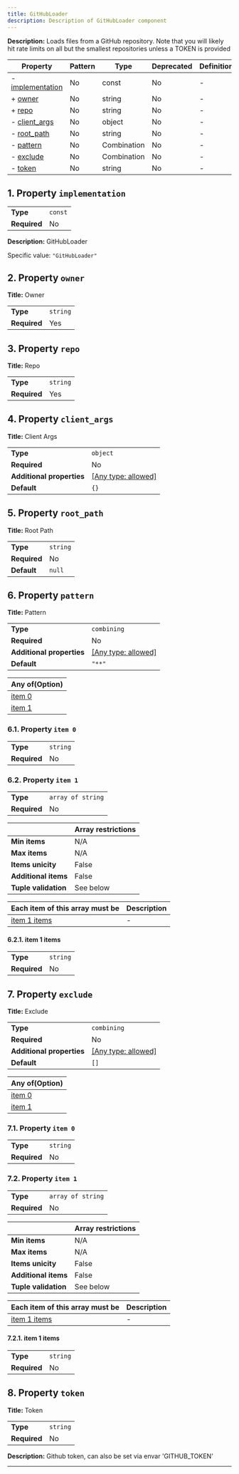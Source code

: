 ```yaml
---
title: GitHubLoader
description: Description of GitHubLoader component
---
```


**Description:** Loads files from a GitHub repository. Note that you will likely hit rate limits on all but the smallest repositories
unless a TOKEN is provided

| Property                             | Pattern | Type        | Deprecated | Definition | Title/Description |
| ------------------------------------ | ------- | ----------- | ---------- | ---------- | ----------------- |
| - [implementation](#implementation ) | No      | const       | No         | -          | GitHubLoader      |
| + [owner](#owner )                   | No      | string      | No         | -          | Owner             |
| + [repo](#repo )                     | No      | string      | No         | -          | Repo              |
| - [client_args](#client_args )       | No      | object      | No         | -          | Client Args       |
| - [root_path](#root_path )           | No      | string      | No         | -          | Root Path         |
| - [pattern](#pattern )               | No      | Combination | No         | -          | Pattern           |
| - [exclude](#exclude )               | No      | Combination | No         | -          | Exclude           |
| - [token](#token )                   | No      | string      | No         | -          | Token             |

## <a name="implementation"></a>1. Property `implementation`

|              |         |
| ------------ | ------- |
| **Type**     | `const` |
| **Required** | No      |

**Description:** GitHubLoader

Specific value: `"GitHubLoader"`

## <a name="owner"></a>2. Property `owner`

**Title:** Owner

|              |          |
| ------------ | -------- |
| **Type**     | `string` |
| **Required** | Yes      |

## <a name="repo"></a>3. Property `repo`

**Title:** Repo

|              |          |
| ------------ | -------- |
| **Type**     | `string` |
| **Required** | Yes      |

## <a name="client_args"></a>4. Property `client_args`

**Title:** Client Args

|                           |                                                                           |
| ------------------------- | ------------------------------------------------------------------------- |
| **Type**                  | `object`                                                                  |
| **Required**              | No                                                                        |
| **Additional properties** | [[Any type: allowed]](# "Additional Properties of any type are allowed.") |
| **Default**               | `{}`                                                                      |

## <a name="root_path"></a>5. Property `root_path`

**Title:** Root Path

|              |          |
| ------------ | -------- |
| **Type**     | `string` |
| **Required** | No       |
| **Default**  | `null`   |

## <a name="pattern"></a>6. Property `pattern`

**Title:** Pattern

|                           |                                                                           |
| ------------------------- | ------------------------------------------------------------------------- |
| **Type**                  | `combining`                                                               |
| **Required**              | No                                                                        |
| **Additional properties** | [[Any type: allowed]](# "Additional Properties of any type are allowed.") |
| **Default**               | `"**"`                                                                    |

| Any of(Option)              |
| --------------------------- |
| [item 0](#pattern_anyOf_i0) |
| [item 1](#pattern_anyOf_i1) |

### <a name="pattern_anyOf_i0"></a>6.1. Property `item 0`

|              |          |
| ------------ | -------- |
| **Type**     | `string` |
| **Required** | No       |

### <a name="pattern_anyOf_i1"></a>6.2. Property `item 1`

|              |                   |
| ------------ | ----------------- |
| **Type**     | `array of string` |
| **Required** | No                |

|                      | Array restrictions |
| -------------------- | ------------------ |
| **Min items**        | N/A                |
| **Max items**        | N/A                |
| **Items unicity**    | False              |
| **Additional items** | False              |
| **Tuple validation** | See below          |

| Each item of this array must be         | Description |
| --------------------------------------- | ----------- |
| [item 1 items](#pattern_anyOf_i1_items) | -           |

#### <a name="autogenerated_heading_2"></a>6.2.1. item 1 items

|              |          |
| ------------ | -------- |
| **Type**     | `string` |
| **Required** | No       |

## <a name="exclude"></a>7. Property `exclude`

**Title:** Exclude

|                           |                                                                           |
| ------------------------- | ------------------------------------------------------------------------- |
| **Type**                  | `combining`                                                               |
| **Required**              | No                                                                        |
| **Additional properties** | [[Any type: allowed]](# "Additional Properties of any type are allowed.") |
| **Default**               | `[]`                                                                      |

| Any of(Option)              |
| --------------------------- |
| [item 0](#exclude_anyOf_i0) |
| [item 1](#exclude_anyOf_i1) |

### <a name="exclude_anyOf_i0"></a>7.1. Property `item 0`

|              |          |
| ------------ | -------- |
| **Type**     | `string` |
| **Required** | No       |

### <a name="exclude_anyOf_i1"></a>7.2. Property `item 1`

|              |                   |
| ------------ | ----------------- |
| **Type**     | `array of string` |
| **Required** | No                |

|                      | Array restrictions |
| -------------------- | ------------------ |
| **Min items**        | N/A                |
| **Max items**        | N/A                |
| **Items unicity**    | False              |
| **Additional items** | False              |
| **Tuple validation** | See below          |

| Each item of this array must be         | Description |
| --------------------------------------- | ----------- |
| [item 1 items](#exclude_anyOf_i1_items) | -           |

#### <a name="autogenerated_heading_3"></a>7.2.1. item 1 items

|              |          |
| ------------ | -------- |
| **Type**     | `string` |
| **Required** | No       |

## <a name="token"></a>8. Property `token`

**Title:** Token

|              |          |
| ------------ | -------- |
| **Type**     | `string` |
| **Required** | No       |

**Description:** Github token, can also be set via envar 'GITHUB_TOKEN'

----------------------------------------------------------------------------------------------------------------------------

